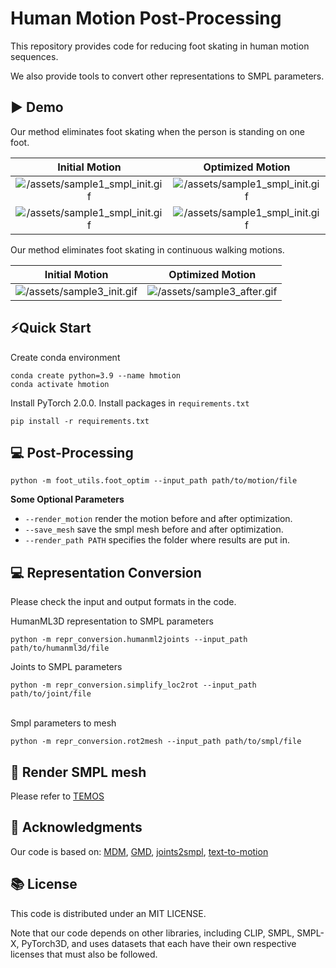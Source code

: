 # Human Motion Post-Processing
This repository provides code for reducing foot skating in human motion sequences. 

We also provide tools to convert other representations to SMPL parameters.

## ▶️ Demo

Our method eliminates foot skating when the person is standing on one foot.
<div align="center">

  
|      Initial Motion       |     Optimized Motion        |
| :--------------------------------------------------------------------------------------------------------------: | :--------------------------------------------------------------------------------------------------------------: |
| ![/assets/sample1_smpl_init.gif](https://github.com/lzhyu/Human-Motion-Processing/blob/main/assets/sample1_smpl_init.gif) | ![/assets/sample1_smpl_init.gif](https://github.com/lzhyu/Human-Motion-Processing/blob/main/assets/sample1_smpl_after.gif) |
| ![/assets/sample1_smpl_init.gif](https://github.com/lzhyu/Human-Motion-Processing/blob/main/assets/sample2_smpl_init.gif) | ![/assets/sample1_smpl_init.gif](https://github.com/lzhyu/Human-Motion-Processing/blob/main/assets/sample2_smpl_after.gif) |
</div>
Our method eliminates foot skating in continuous walking motions.
<div align="center">
  
|      Initial Motion       |     Optimized Motion        |
| :--------------------------------------: | :--------------------------------------------------------------------: |
| ![/assets/sample3_init.gif](https://github.com/lzhyu/Human-Motion-Processing/blob/main/assets/sample3_init.gif) |![/assets/sample3_after.gif](https://github.com/lzhyu/Human-Motion-Processing/blob/main/assets/sample3_after.gif) |
</div>

## ⚡Quick Start
Create conda environment
```shell
conda create python=3.9 --name hmotion
conda activate hmotion
```
Install PyTorch 2.0.0.
Install packages in `requirements.txt`
```shell
pip install -r requirements.txt
```

## 💻 Post-Processing
```shell
python -m foot_utils.foot_optim --input_path path/to/motion/file
```
**Some Optional Parameters**
- `--render_motion` render the motion before and after optimization.
- `--save_mesh` save the smpl mesh before and after optimization.
- `--render_path PATH` specifies the folder where results are put in.

## 💻 Representation Conversion
Please check the input and output formats in the code.

HumanML3D representation to SMPL parameters
```shell
python -m repr_conversion.humanml2joints --input_path path/to/humanml3d/file
```

Joints to SMPL parameters
```shell
python -m repr_conversion.simplify_loc2rot --input_path path/to/joint/file
```
\
Smpl parameters to mesh
```shell
python -m repr_conversion.rot2mesh --input_path path/to/smpl/file
```

## 👀 Render SMPL mesh
Please refer to [TEMOS](https://github.com/Mathux/TEMOS)

## 👏 Acknowledgments

Our code is based on:
[MDM](https://github.com/GuyTevet/motion-diffusion-model/), [GMD](https://github.com/korrawe/guided-motion-diffusion), [joints2smpl](https://github.com/wangsen1312/joints2smpl), [text-to-motion](https://github.com/EricGuo5513/text-to-motion)

## 📚 License
This code is distributed under an MIT LICENSE.

Note that our code depends on other libraries, including CLIP, SMPL, SMPL-X, PyTorch3D, and uses datasets that each have their own respective licenses that must also be followed.
